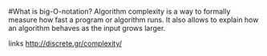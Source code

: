 #What is big-O-notation?
Algorithm complexity is a way to formally measure how fast a program or algorithm runs. It also allows to explain how an algorithm behaves as the input grows larger.


links
http://discrete.gr/complexity/
